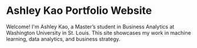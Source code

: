 # Ashley Kao Portfolio Website

Welcome! I'm Ashley Kao, a Master’s student in Business Analytics at Washington University in St. Louis. This site showcases my work in machine learning, data analytics, and business strategy.
